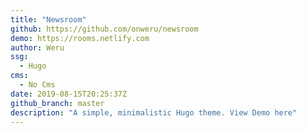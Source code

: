 ```yaml
---
title: "Newsroom"
github: https://github.com/onweru/newsroom
demo: https://rooms.netlify.com
author: Weru
ssg:
  - Hugo
cms:
  - No Cms
date: 2019-08-15T20:25:37Z
github_branch: master
description: "A simple, minimalistic Hugo theme. View Demo here"
---
```

